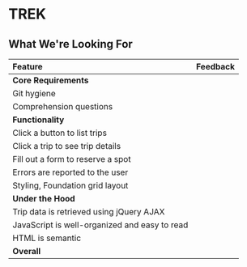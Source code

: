 # TREK
## What We're Looking For

| Feature | Feedback    |
| :------------- | :------------- |
| **Core Requirements** |  |
| Git hygiene |  |
| Comprehension questions	|  |
| **Functionality** |  |
| Click a button to list trips |  |
| Click a trip to see trip details |  |
| Fill out a form to reserve a spot |  |
| Errors are reported to the user |  |
| Styling, Foundation grid layout |  |
| **Under the Hood** |  |
| Trip data is retrieved using jQuery AJAX |  |
| JavaScript is well-organized and easy to read |  |
| HTML is semantic |  |
| **Overall** |  |
